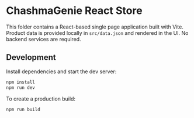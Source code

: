 # ChashmaGenie React Store

This folder contains a React-based single page application built with Vite. Product data is provided locally in `src/data.json` and rendered in the UI. No backend services are required.

## Development

Install dependencies and start the dev server:

```bash
npm install
npm run dev
```

To create a production build:

```bash
npm run build
```
